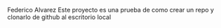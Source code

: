 Federico Alvarez
Este proyecto es una prueba de como crear un repo y clonarlo de github al escritorio local 